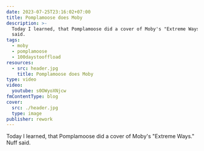```yaml
---
date: 2023-07-25T23:16:02+07:00
title: Pomplamoose does Moby
description: >-
  Today I learned, that Pomplamoose did a cover of Moby's "Extreme Ways". Nuff
  said.
tags:
  - moby
  - pomplamoose
  - 100daystooffload
resources:
  - src: header.jpg
    title: Pomplamoose does Moby
type: video
video:
  youtube: s0OWyoXNjcw
fmContentType: blog
cover:
  src: ./header.jpg
  type: image
publisher: rework
---
```


Today I learned, that Pomplamoose did a cover of Moby's "Extreme Ways." Nuff said.
